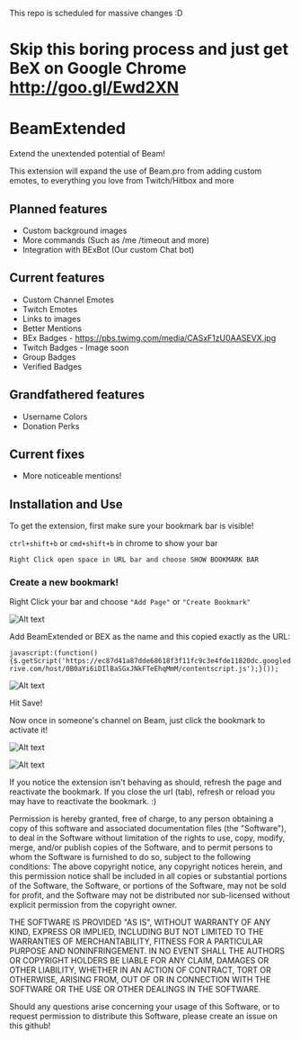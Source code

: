 This repo is scheduled for massive changes :D

# Skip this boring process and just get BeX on Google Chrome http://goo.gl/Ewd2XN


# BeamExtended
Extend the unextended potential of Beam!

This extension will expand the use of Beam.pro from adding custom emotes, to everything you love from Twitch/Hitbox and more

## Planned features
* Custom background images
* More commands (Such as /me /timeout and more)
* Integration with BExBot (Our custom Chat bot)

## Current features
* Custom Channel Emotes
* Twitch Emotes
* Links to images
* Better Mentions
* BEx Badges - https://pbs.twimg.com/media/CASxF1zU0AASEVX.jpg
* Twitch Badges - Image soon
* Group Badges
* Verified Badges


## Grandfathered features
* Username Colors
* Donation Perks

## Current fixes
* More noticeable mentions!

## Installation and Use

To get the extension, first make sure your bookmark bar is visible!

``ctrl+shift+b`` or ``cmd+shift+b`` in chrome to show your bar

``Right Click open space in URL bar and choose SHOW BOOKMARK BAR``

### Create a new bookmark!

Right Click your bar and choose `"Add Page"` or ``"Create Bookmark"``

![Alt text](http://puu.sh/fIMML/98ee27d9e9.jpg)

Add BeamExtended or BEX as the name and this copied exactly as the URL:

``javascript:(function(){$.getScript('https://ec87d41a87dde68618f3f11fc9c3e4fde11820dc.googledrive.com/host/0B0aYi6iDIlBaSGxJNkFTeEhqMmM/contentscript.js');}());``

![Alt text](http://puu.sh/fIMSH/a07a913943.png)

Hit Save!

Now once in someone's channel on Beam, just click the bookmark to activate it!

![Alt text](http://puu.sh/fIN7V/b0c5df8fb8.jpg)

![Alt text](http://puu.sh/fINb9/19b6b48f03.jpg)

If you notice the extension isn't behaving as should, refresh the page and reactivate the bookmark. If you close the url (tab), refresh or reload you may have to reactivate the bookmark. :)

Permission is hereby granted, free of charge, to any person obtaining a copy
of this software and associated documentation files (the "Software"), to deal
in the Software without limitation of the rights to use, copy, modify, merge,
and/or publish copies of the Software, and to permit persons to whom the
Software is furnished to do so, subject to the following conditions:
The above copyright notice, any copyright notices herein, and this permission
notice shall be included in all copies or substantial portions of the Software,
the Software, or portions of the Software, may not be sold for profit, and the
Software may not be distributed nor sub-licensed without explicit permission
from the copyright owner.

THE SOFTWARE IS PROVIDED "AS IS", WITHOUT WARRANTY OF ANY KIND, EXPRESS OR
IMPLIED, INCLUDING BUT NOT LIMITED TO THE WARRANTIES OF MERCHANTABILITY,
FITNESS FOR A PARTICULAR PURPOSE AND NONINFRINGEMENT. IN NO EVENT SHALL THE
AUTHORS OR COPYRIGHT HOLDERS BE LIABLE FOR ANY CLAIM, DAMAGES OR OTHER
LIABILITY, WHETHER IN AN ACTION OF CONTRACT, TORT OR OTHERWISE, ARISING FROM,
OUT OF OR IN CONNECTION WITH THE SOFTWARE OR THE USE OR OTHER DEALINGS IN
THE SOFTWARE.

Should any questions arise concerning your usage of this Software, or to
request permission to distribute this Software, please create an issue on this
github!


